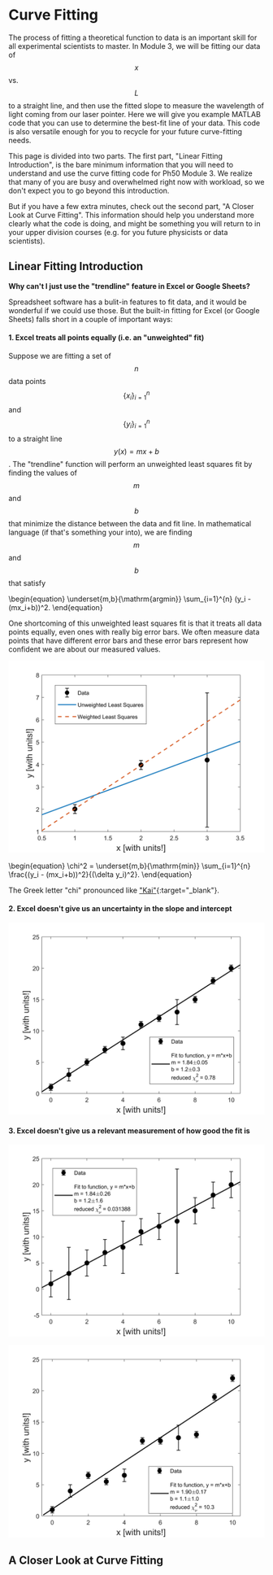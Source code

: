 # Curve Fitting 

The process of fitting a theoretical function to data is an important skill for all experimental scientists to master. In Module 3, we will be fitting our data of $$x$$ vs. $$L$$ to a straight line, and then use the fitted slope to measure the wavelength of light coming from our laser pointer. Here we will give you example MATLAB code that you can use to determine the best-fit line of your data. This code is also versatile enough for you to recycle for your future curve-fitting needs. 

This page is divided into two parts. The first part, "Linear Fitting Introduction", is the bare minimum information that you will need to understand and use the curve fitting code for Ph50 Module 3. We realize that many of you are busy and overwhelmed right now with workload, so we don't expect you to go beyond this introduction.

But if you have a few extra minutes, check out the second part, "A Closer Look at Curve Fitting". This information should help you understand more clearly what the code is doing, and might be something you will return to in your upper division courses (e.g. for you future physicists or data scientists).


## Linear Fitting Introduction

**Why can't I just use the "trendline" feature in Excel or Google Sheets?**

Spreadsheet software has a bulit-in features to fit data, and it would be wonderful if we could use those. But the built-in fitting for Excel (or Google Sheets) falls short in a couple of important ways:

#### 1. Excel treats all points equally (i.e. an "unweighted" fit)

Suppose we are fitting a set of $$n$$ data points $$\{x_i\}_{i=1}^{n}$$ and $$\{y_i\}_{i=1}^{n}$$ to a straight line $$y(x) = mx + b$$. The "trendline" function will perform an unweighted least squares fit by finding the values of $$m$$ and $$b$$ that minimize the distance between the data and fit line. In mathematical language (if that's something your into),  we are finding $$m$$ and $$b$$ that satisfy

\begin{equation}
\underset{m,b}{\mathrm{argmin}} \sum_{i=1}^{n} (y_i - (mx_i+b))^2.
\end{equation}

One shortcoming of this unweighted least squares fit is that it treats all data points equally, even ones with really big error bars. We often measure data points that have different error bars and these error bars represent how confident we are about our measured values. 



![why weighted fitting?](images/why_weighted_least_squares.jpg)

\begin{equation}
\chi^2 = \underset{m,b}{\mathrm{min}} \sum_{i=1}^{n} \frac{(y_i - (mx_i+b))^2}{(\delta y_i)^2}.
\end{equation}

The Greek letter "chi" pronounced like ["Kai"](https://www.marketplace.org/2020/10/01/canadas-tourist-driven-pne-pivots-to-hosting-film-production/){:target="_blank"}.

#### 2. Excel doesn't give us an uncertainty in the slope and intercept

![linear fit example](images/linear_fit_intermediate_chi2.jpg)

#### 3. Excel doesn't give us a relevant measurement of how good the fit is

![overfit example](images/linear_fit_small_chi2.jpg)

![underfit example](images/linear_fit_large_chi2.jpg)

## A Closer Look at Curve Fitting